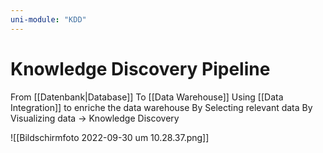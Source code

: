 ```yaml
---
uni-module: "KDD"
---
```


# Knowledge Discovery Pipeline

From [[Datenbank|Database]]
To [[Data Warehouse]]
Using [[Data Integration]] to enriche the data warehouse
By Selecting relevant data
By Visualizing data
→ Knowledge Discovery

![[Bildschirmfoto 2022-09-30 um 10.28.37.png]]
